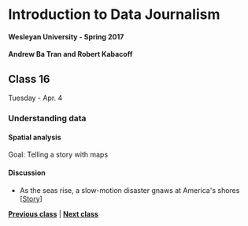 # Introduction to Data Journalism
  
#### Wesleyan University - Spring 2017
  
**Andrew Ba Tran and Robert Kabacoff**
  
## Class 16
Tuesday - Apr. 4
                             
### Understanding data
                             
#### Spatial analysis
                             
Goal: Telling a story with maps
                             
#### Discussion

    
* As the seas rise, a slow-motion disaster gnaws at America's shores [[Story](http://www.reuters.com/investigates/special-report/waters-edge-the-crisis-of-rising-sea-levels/)]

                   
**[Previous class](class15.md)** | **[Next class](class17.md)**
